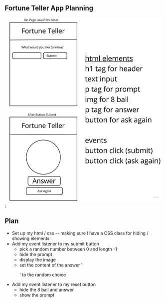## Fortune Teller App Planning

![](.//assets/My%20First%20Board.jpg);

## Plan

-   Set up my html / css -- making sure I have a CSS class for hiding / showing elements
-   Add my event listener to my submit button
    -   pick a random number between 0 and length -1
    -   hide the prompt
    -   display the image
    -   set the content of the answer '<p>' to the random choice
-   Add my event listener to my reset button
    -   hide the 8 ball and answer
    -   show the prompt
